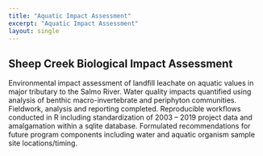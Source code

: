 ```yaml
---
title: "Aquatic Impact Assessment"
excerpt: "Aquatic Impact Assessment"
layout: single
---
```


## Sheep Creek Biological Impact Assessment
Environmental impact assessment of landfill leachate on aquatic values in major tributary to the Salmo River. Water quality impacts quantified using analysis of benthic macro-invertebrate and periphyton communities.  Fieldwork, analysis and reporting completed. Reproducible workflows conducted in R including standardization of 2003 – 2019 project data and amalgamation within a sqlite database. Formulated recommendations for future program components including water and aquatic organism sample site locations/timing. 




